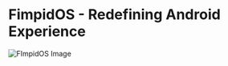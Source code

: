 </head>
<body>
    <h1>FimpidOS - Redefining Android Experience</h1>
    <img src="https://lkts.cc/fimpidimafe.png" alt="FImpidOS Image">
</body>
</html>
